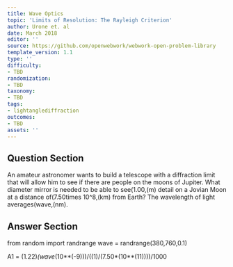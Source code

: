 ```yaml
---
title: Wave Optics
topic: 'Limits of Resolution: The Rayleigh Criterion'
author: Urone et. al
date: March 2018
editor: ''
source: https://github.com/openwebwork/webwork-open-problem-library
template_version: 1.1
type: ''
difficulty:
- TBD
randomization:
- TBD
taxonomy:
- TBD
tags:
- lightanglediffraction
outcomes:
- TBD
assets: ''
---
```


## Question Section 

An amateur astronomer wants to build a telescope with a diffraction limit that will allow him to see if there are people on the moons of Jupiter. What diameter mirror is needed to be able to see(1.00,(m) detail on a Jovian Moon at a distance of(7.50times 10^8,(km) from Earth? The wavelength of light averages(wave,(nm).



## Answer Section

from random import randrange
wave = randrange(380,760,0.1)

A1 = (1.22)*(wave*(10**(-9)))/((1)/(7.50*(10**(11))))/1000